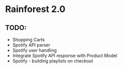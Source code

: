 # Rainforest 2.0
## TODO:

* Shopping Carts
* Spotify API parser
* Spotify user handling
* Integrate Spotify API response with Product Model
* Spotify - building playlists on checkout
